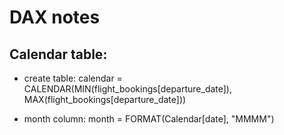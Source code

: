 # DAX notes

## Calendar table:

- create table: 
calendar = CALENDAR(MIN(flight_bookings[departure_date]), MAX(flight_bookings[departure_date]))

- month column: 
month = FORMAT(Calendar[date], "MMMM")